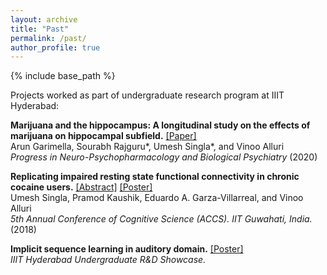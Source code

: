 ```yaml
---
layout: archive
title: "Past"
permalink: /past/
author_profile: true
---
```


{% include base_path %}

Projects worked as part of undergraduate research program at IIIT Hyderabad:

**Marijuana and the hippocampus: A longitudinal study on the effects of marijuana on hippocampal subfield.** [[Paper]](https://www.sciencedirect.com/science/article/abs/pii/S0278584619305391)  
Arun Garimella, Sourabh Rajguru\*, Umesh Singla\*, and Vinoo Alluri  
_Progress in Neuro-Psychopharmacology and Biological Psychiatry_ (2020)

**Replicating impaired resting state functional connectivity in chronic cocaine users.** 
[[Abstract]](/files/ACCS_2018_paper_91.pdf) [[Poster]](/files/Umesh_accs18_poster_FINAL.pdf)  
Umesh Singla, Pramod Kaushik, Eduardo A. Garza-Villarreal, and Vinoo Alluri  
_5th Annual Conference of Cognitive Science (ACCS). IIT Guwahati, India._ (2018)

**Implicit sequence learning in auditory domain.** [[Poster]](/files/poster_RandDShowcase.pdf)  
_IIIT Hyderabad Undergraduate R&D Showcase._
